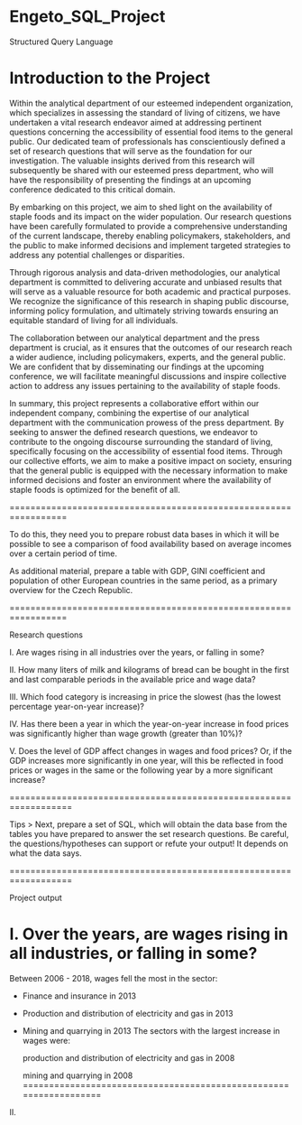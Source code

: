 # Engeto_SQL_Project
  Structured Query Language 
  
  Introduction to the Project
===============================================================  

Within the analytical department of our esteemed independent organization, which specializes in assessing the standard of living of citizens, we have undertaken a vital research endeavor aimed at addressing pertinent questions concerning the accessibility of essential food items to the general public. Our dedicated team of professionals has conscientiously defined a set of research questions that will serve as the foundation for our investigation. The valuable insights derived from this research will subsequently be shared with our esteemed press department, who will have the responsibility of presenting the findings at an upcoming conference dedicated to this critical domain.

By embarking on this project, we aim to shed light on the availability of staple foods and its impact on the wider population. Our research questions have been carefully formulated to provide a comprehensive understanding of the current landscape, thereby enabling policymakers, stakeholders, and the public to make informed decisions and implement targeted strategies to address any potential challenges or disparities.

Through rigorous analysis and data-driven methodologies, our analytical department is committed to delivering accurate and unbiased results that will serve as a valuable resource for both academic and practical purposes. We recognize the significance of this research in shaping public discourse, informing policy formulation, and ultimately striving towards ensuring an equitable standard of living for all individuals.

The collaboration between our analytical department and the press department is crucial, as it ensures that the outcomes of our research reach a wider audience, including policymakers, experts, and the general public. We are confident that by disseminating our findings at the upcoming conference, we will facilitate meaningful discussions and inspire collective action to address any issues pertaining to the availability of staple foods.

In summary, this project represents a collaborative effort within our independent company, combining the expertise of our analytical department with the communication prowess of the press department. By seeking to answer the defined research questions, we endeavor to contribute to the ongoing discourse surrounding the standard of living, specifically focusing on the accessibility of essential food items. Through our collective efforts, we aim to make a positive impact on society, ensuring that the general public is equipped with the necessary information to make informed decisions and foster an environment where the availability of staple foods is optimized for the benefit of all.

=================================================================

To do this, they need you to prepare robust data bases in which it will be possible to see a comparison of food availability based on average incomes over a certain period of time.


As additional material, prepare a table with GDP, GINI coefficient and population of other European countries in the same period, as a primary overview for the Czech Republic.

=================================================================

Research questions

I.     Are wages rising in all industries over the years, or falling in some?

II.    How many liters of milk and kilograms of bread can be bought in the first and last comparable periods in the available price and wage data?

III.   Which food category is increasing in price the slowest (has the lowest percentage year-on-year increase)?

IV.    Has there been a year in which the year-on-year increase in food prices was significantly higher than wage growth (greater than 10%)?

V.     Does the level of GDP affect changes in wages and food prices? Or, if the GDP increases more significantly in one year, will this be reflected in food prices or wages in the same or the following year by a more significant increase?

==================================================================

Tips > Next, prepare a set of SQL, which will obtain the data base from the tables you have prepared to answer the set research questions. Be careful, the questions/hypotheses can support or refute your output! It depends on what the data says.

==================================================================



Project output 

I. Over the years, are wages rising in all industries, or falling in some?
====================================================================
Between 2006 - 2018, wages fell the most in the sector:

+ Finance and insurance in 2013

+ Production and distribution of electricity and gas in 2013

+ Mining and quarrying in 2013 The sectors with the largest increase in wages were:

  production and distribution of electricity and gas in 2008
  
  mining and quarrying in 2008
==================================================================

II.   